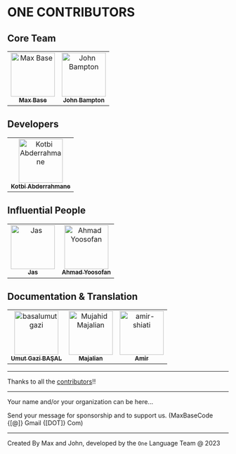 # ONE CONTRIBUTORS

## Core Team

<!-- prettier-ignore -->
<table>
   <tr>
      <td align="center">
         <a href="https://github.com/BaseMax">
            <img src="https://avatars1.githubusercontent.com/u/2658040?v=4" width="100px;" alt="Max Base"><br>
            <sub><b>Max Base</b></sub>
         </a><br>
      </td>
      <td align="center">
         <a href="https://github.com/jbampton">
            <img src="https://avatars.githubusercontent.com/u/418747?v=4" width="100px;" alt="John Bampton"><br>
            <sub><b>John Bampton</b></sub>
         </a><br>
      </td>
   </tr>
</table>

## Developers

<table>
   <tr>
      <td align="center">
         <a href="https://github.com/abdorah">
            <img src="https://avatars.githubusercontent.com/u/37270435?v=4" width="100px;" alt="Kotbi Abderrahmane"><br>
            <sub><b>Kotbi Abderrahmane</b></sub>
         </a><br>
      </td>
</table>

## Influential People

<table>
   <tr>
      <td align="center">
         <a href="https://github.com/jassab">
            <img src="https://avatars1.githubusercontent.com/u/41446786?v=4" width="100px;" alt="Jas"><br>
            <sub><b>Jas</b></sub>
         </a><br>
      </td>
      <td align="center">
         <a href="https://github.com/yoosofan">
            <img src="https://avatars1.githubusercontent.com/u/94287?v=4" width="100px;" alt="Ahmad Yoosofan"><br>
            <sub><b>Ahmad Yoosofan</b></sub>
         </a><br>
      </td>
   </tr>
</table>

## Documentation & Translation

<table>
   <tr>
      <td align="center">
         <a href="https://github.com/basalumutgazi">
            <img src="https://avatars.githubusercontent.com/u/81925269?v=4" width="100px;" alt="basalumutgazi"><br>
            <sub><b>Umut Gazi BAŞAL</b></sub>
         </a><br>
      </td>
      <td align="center">
         <a href="https://github.com/Majalian">
            <img src="https://avatars.githubusercontent.com/u/81928799?v=4" width="100px;" alt="Mujahid Majalian"><br>
            <sub><b>Majalian</b></sub>
         </a><br>
      </td>
      <td align="center">
         <a href="https://github.com/amir-shiati">
            <img src="https://avatars.githubusercontent.com/u/47950086?v=4" width="100px;" alt="amir-shiati"><br>
            <sub><b>Amir</b></sub>
         </a><br>
      </td>
   </tr>
</table>

---

Thanks to all the <a href ="https://github.com/One-Language/One/graphs/contributors">contributors</a>!!

---

Your name and/or your organization can be here...

Send your message for sponsorship and to support us. (MaxBaseCode {[@]} Gmail {[DOT]} Com)

---

Created By Max and John, developed by the `One` Language Team @ 2023
